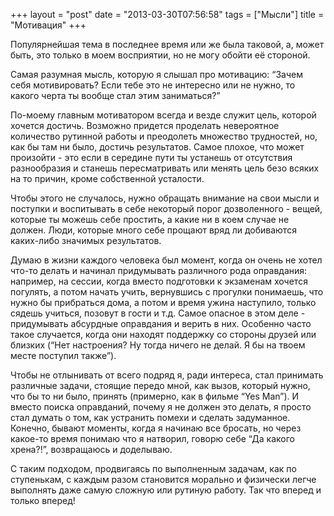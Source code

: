 +++
layout = "post"
date = "2013-03-30T07:56:58"
tags = ["Мысли"]
title = "Мотивация"
+++

Популярнейшая тема в последнее время или же была таковой, а, может быть, это только в моем восприятии, но не могу обойти её стороной.

Самая разумная мысль, которую я слышал про мотивацию: “Зачем себя мотивировать? Если тебе это не интересно или не нужно, то какого черта ты вообще стал этим заниматься?”

По-моему главным мотиватором всегда и везде служит цель, которой хочется достичь. Возможно придется проделать невероятное количество рутинной работы и преодолеть множество трудностей, но, как бы там ни было, достичь результатов. Самое плохое, что может произойти - это если в середине пути ты устанешь от отсутствия разнообразия и станешь пересматривать или менять цель безо всяких на то причин, кроме собственной усталости. 

Чтобы этого не случалось, нужно обращать внимание на свои мысли и поступки и воспитывать в себе некоторый порог дозволенного - вещей, которые ты можешь себе простить, а какие ни в коем случае не должен. Люди, которые много себе прощают вряд ли добиваются каких-либо значимых результатов.

Думаю в жизни каждого человека был момент, когда он очень не хотел что-то делать и начинал придумывать различного рода оправдания: например, на сессии, когда вместо подготовки к экзаменам хочется погулять, а потом начать учить, вернувшись с прогулки понимаешь, что нужно бы прибраться дома, а потом и время ужина наступило, только сядешь учиться, позовут в гости и т.д. Самое опасное в этом деле - придумывать абсурдные оправдания и верить в них. Особенно часто такое случается, когда они находят поддержку со стороны друзей или близких (“Нет настроения? Ну тогда ничего не делай. Я бы на твоем месте поступил также”).

Чтобы не отлынивать от всего подряд я, ради интереса, стал принимать различные задачи, стоящие передо мной, как вызов, который нужно, что бы то ни было, принять (примерно, как в фильме “Yes Man”). И вместо поиска оправданий, почему я не должен это делать, я просто стал думать о том, как устранить помехи и сделать задуманное. Конечно, бывают моменты, когда я начинаю все бросать, но через какое-то время понимаю что я натворил, говорю себе “Да какого хрена?!”, возвращаюсь и доделываю.

С таким подходом, продвигаясь по выполненным задачам, как по ступенькам, с каждым разом становится морально и физически легче выполнять даже самую сложную или рутиную работу. Так что вперед и только вперед!